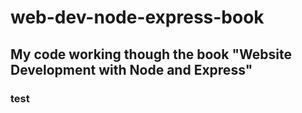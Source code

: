 # web-dev-node-express-book
## My code working though the book "Website Development with  Node and Express"
### test
